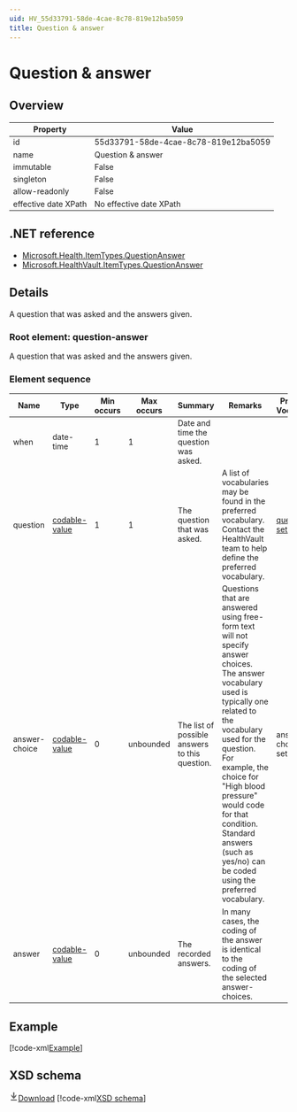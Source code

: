 ```yaml
---
uid: HV_55d33791-58de-4cae-8c78-819e12ba5059
title: Question & answer
---
```


# Question & answer

## Overview

Property|Value
---|---
id|55d33791-58de-4cae-8c78-819e12ba5059
name|Question & answer
immutable|False
singleton|False
allow-readonly|False
effective date XPath|No effective date XPath

## .NET reference
- [Microsoft.Health.ItemTypes.QuestionAnswer](https://docs.microsoft.com/dotnet/api/microsoft.health.itemtypes.questionanswer)
- [Microsoft.HealthVault.ItemTypes.QuestionAnswer](https://docs.microsoft.com/dotnet/api/microsoft.healthvault.itemtypes.questionanswer)

## Details
A question that was asked and the answers given.

<a name='question-answer'></a>

### Root element: question-answer

A question that was asked and the answers given.

### Element sequence

Name|Type|Min occurs|Max occurs|Summary|Remarks|Preferred Vocabulary
---|---|---|---|---|---|---
when|date-time|1|1|Date and time the question was asked.||
question|[codable-value](xref:HV_3e730686-781f-4616-aa0d-817bba8eb141#codable-value)|1|1|The question that was asked.|A list of vocabularies may be found in the preferred vocabulary. Contact the HealthVault team to help define the preferred vocabulary.|[question-sets](xref:HV_27af7c65-b1b6-4cb9-a901-b8a370e2bb09)
answer-choice|[codable-value](xref:HV_3e730686-781f-4616-aa0d-817bba8eb141#codable-value)|0|unbounded|The list of possible answers to this question.|Questions that are answered using free-form text will not specify answer choices. <br /> The answer vocabulary used is typically one related to the vocabulary used for the question. <br /> For example, the choice for "High blood pressure" would code for that condition. <br /> Standard answers (such as yes/no) can be coded using the preferred vocabulary.|answer-choice-sets
answer|[codable-value](xref:HV_3e730686-781f-4616-aa0d-817bba8eb141#codable-value)|0|unbounded|The recorded answers.|In many cases, the coding of the answer is identical to the coding of the selected answer-choices.|

## Example
[!code-xml[Example](sample-xml/55d33791-58de-4cae-8c78-819e12ba5059.xml)]

## XSD schema
[![Download](/healthvault/images/download.png)Download](xsd/question-answer.xsd)
[!code-xml[XSD schema](xsd/question-answer.xsd)]
